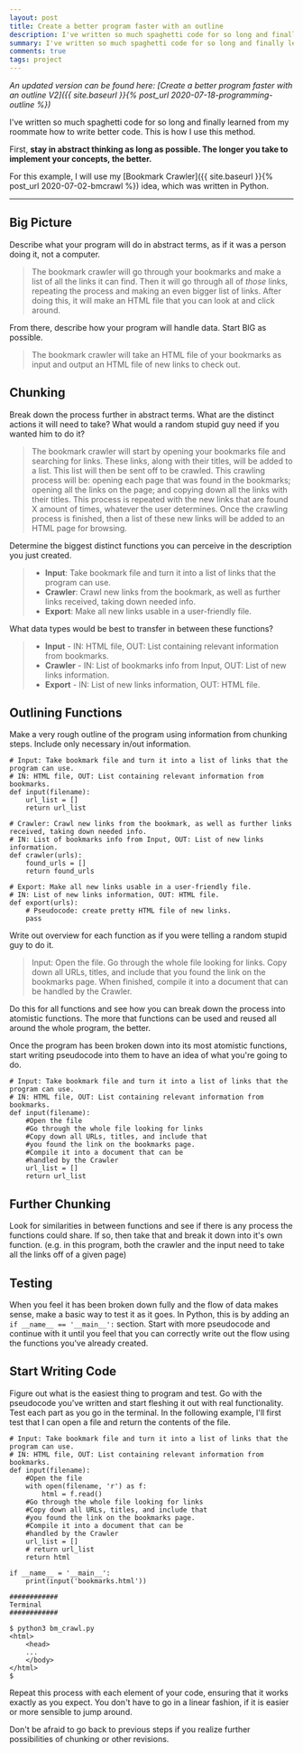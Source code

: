 ```yaml
---
layout: post
title: Create a better program faster with an outline
description: I've written so much spaghetti code for so long and finally learned from my roommate how to write better code. This is how I use this method.
summary: I've written so much spaghetti code for so long and finally learned from my roommate how to write better code. This is how I use this method.
comments: true
tags: project
---
```


*An updated version can be found here: [Create a better program faster with an outline V2]({{ site.baseurl }}{% post_url 2020-07-18-programming-outline %})*

I've written so much spaghetti code for so long and finally learned from my roommate how to write better code. This is how I use this method.

First, **stay in abstract thinking as long as possible. The longer you take to implement your concepts, the better.**

For this example, I will use my [Bookmark Crawler]({{ site.baseurl }}{% post_url 2020-07-02-bmcrawl %}) idea, which was written in Python.

---

Big Picture
---

Describe what your program will do in abstract terms, as if it was a person doing it, not a computer.

>The bookmark crawler will go through your bookmarks and make a list of all the links it can find. Then it will go through all of *those* links, repeating the process and making an even bigger list of links. After doing this, it will make an HTML file that you can look at and click around.

From there, describe how your program will handle data. Start BIG as possible.

>The bookmark crawler will take an HTML file of your bookmarks as input and output an HTML file of new links to check out.

Chunking
---

Break down the process further in abstract terms. What are the distinct actions it will need to take? What would a random stupid guy need if you wanted him to do it?

>The bookmark crawler will start by opening your bookmarks file and searching for links. These links, along with their titles, will be added to a list. This list will then be sent off to be crawled. This crawling process will be: opening each page that was found in the bookmarks; opening all the links on the page; and copying down all the links with their titles. This process is repeated with the new links that are found X amount of times, whatever the user determines. Once the crawling process is finished, then a list of these new links will be added to an HTML page for browsing.

Determine the biggest distinct functions you can perceive in the description you just created.

> * **Input**: Take bookmark file and turn it into a list of links that the program can use.
> * **Crawler**: Crawl new links from the bookmark, as well as further links received, taking down needed info.
> * **Export**: Make all new links usable in a user-friendly file.

What data types would be best to transfer in between these functions?

> * **Input** - IN: HTML file, OUT: List containing relevant information from bookmarks.
> * **Crawler** - IN: List of bookmarks info from Input, OUT: List of new links information.
> * **Export** - IN: List of new links information, OUT: HTML file.

Outlining Functions
---

Make a very rough outline of the program using information from chunking steps. Include only necessary in/out information.
	
```
# Input: Take bookmark file and turn it into a list of links that the program can use.
# IN: HTML file, OUT: List containing relevant information from bookmarks.
def input(filename):
	url_list = []
	return url_list
	
# Crawler: Crawl new links from the bookmark, as well as further links received, taking down needed info.
# IN: List of bookmarks info from Input, OUT: List of new links information.
def crawler(urls):
	found_urls = []
	return found_urls
	
# Export: Make all new links usable in a user-friendly file.
# IN: List of new links information, OUT: HTML file.
def export(urls):
	# Pseudocode: create pretty HTML file of new links.
	pass
```
		
Write out overview for each function as if you were telling a random stupid guy to do it.

> Input: Open the file. Go through the whole file looking for links. Copy down all URLs, titles, and include that you found the link on the bookmarks page. When finished, compile it into a document that can be handled by the Crawler.

Do this for all functions and see how you can break down the process into atomistic functions. The more that functions can be used and reused all around the whole program, the better.

Once the program has been broken down into its most atomistic functions, start writing pseudocode into them to have an idea of what you're going to do.

```
# Input: Take bookmark file and turn it into a list of links that the program can use.
# IN: HTML file, OUT: List containing relevant information from bookmarks.
def input(filename):
	#Open the file
	#Go through the whole file looking for links
	#Copy down all URLs, titles, and include that
	#you found the link on the bookmarks page.
	#Compile it into a document that can be 
	#handled by the Crawler
	url_list = []
	return url_list
```

Further Chunking
---
		
Look for similarities in between functions and see if there is any process the functions could share. If so, then take that and break it down into it's own function. (e.g. in this program, both the crawler and the input need to take all the links off of a given page)

Testing
---
When you feel it has been broken down fully and the flow of data makes sense, make a basic way to test it as it goes. In Python, this is by adding an ```if __name__ == '__main__':``` section. Start with more pseudocode and continue with it until you feel that you can correctly write out the flow using the functions you've already created.

Start Writing Code
---
Figure out what is the easiest thing to program and test. Go with the pseudocode you've written and start fleshing it out with real functionality. Test each part as you go in the terminal. In the following example, I'll first test that I can open a file and return the contents of the file.

```
# Input: Take bookmark file and turn it into a list of links that the program can use.
# IN: HTML file, OUT: List containing relevant information from bookmarks.
def input(filename):
	#Open the file
	with open(filename, 'r') as f:
		html = f.read()
	#Go through the whole file looking for links
	#Copy down all URLs, titles, and include that
	#you found the link on the bookmarks page.
	#Compile it into a document that can be 
	#handled by the Crawler
	url_list = []
	# return url_list
	return html
	
if __name__ = '__main__':
	print(input('bookmarks.html'))
	
############
Terminal
############

$ python3 bm_crawl.py
<html>
	<head>
	...
	</body>
</html>
$
```
Repeat this process with each element of your code, ensuring that it works exactly as you expect. You don't have to go in a linear fashion, if it is easier or more sensible to jump around.

Don't be afraid to go back to previous steps if you realize further possibilities of chunking or other revisions.